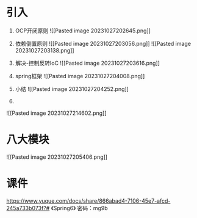 # 引入
1. OCP开闭原则
![[Pasted image 20231027202645.png]]

2. 依赖倒置原则 
![[Pasted image 20231027203056.png]]
![[Pasted image 20231027203138.png]]

4. 解决-控制反转IoC
![[Pasted image 20231027203616.png]]

5. spring框架
![[Pasted image 20231027204008.png]]
6. 小结
![[Pasted image 20231027204252.png]]
7. 
![[Pasted image 20231027214602.png]]
# 八大模块
![[Pasted image 20231027205406.png]]

# 课件
https://www.yuque.com/docs/share/866abad4-7106-45e7-afcd-245a733b073f?# 《Spring6》
密码：mg9b